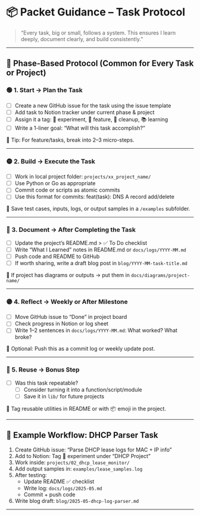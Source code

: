 # 📦 Packet Guidance – Task Protocol

> “Every task, big or small, follows a system. This ensures I learn deeply, document clearly, and build consistently.”

---

## 🧭 Phase-Based Protocol (Common for Every Task or Project)

### 🟢 1. Start → Plan the Task

- [ ] Create a new GitHub issue for the task using the issue template
- [ ] Add task to Notion tracker under current phase & project
- [ ] Assign it a tag: 🧪 experiment, 🧰 feature, 🧹 cleanup, 📚 learning
- [ ] Write a 1-liner goal: “What will this task accomplish?”

📍 Tip: For feature/tasks, break into 2–3 micro-steps.

---

### 🟡 2. Build → Execute the Task

- [ ] Work in local project folder: `projects/xx_project_name/`
- [ ] Use Python or Go as appropriate
- [ ] Commit code or scripts as atomic commits
- [ ] Use this format for commits: feat(task): DNS A record add/delete

📍 Save test cases, inputs, logs, or output samples in a `/examples` subfolder.

---

### 🔵 3. Document → After Completing the Task

- [ ] Update the project’s README.md > ✅ To Do checklist
- [ ] Write “What I Learned” notes in README.md or `docs/logs/YYYY-MM.md`
- [ ] Push code and README to GitHub
- [ ] If worth sharing, write a draft blog post in `blog/YYYY-MM-task-title.md`

📍 If project has diagrams or outputs → put them in `docs/diagrams/project-name/`

---

### 🟣 4. Reflect → Weekly or After Milestone

- [ ] Move GitHub issue to “Done” in project board
- [ ] Check progress in Notion or log sheet
- [ ] Write 1–2 sentences in `docs/logs/YYYY-MM.md`: What worked? What broke?

📍 Optional: Push this as a commit log or weekly update post.

---

### 🔁 5. Reuse → Bonus Step

- [ ] Was this task repeatable?
  - [ ] Consider turning it into a function/script/module
  - [ ] Save it in `lib/` for future projects

📍 Tag reusable utilities in README or with 📦 emoji in the project.

---

## 📘 Example Workflow: DHCP Parser Task

1. Create GitHub issue: “Parse DHCP lease logs for MAC + IP info”
2. Add to Notion: Tag 🧪 experiment under “DHCP Project”
3. Work inside: `projects/02_dhcp_lease_monitor/`
4. Add output samples in: `examples/lease_samples.log`
5. After testing:
   - Update README ✅ checklist
   - Write log: `docs/logs/2025-05.md`
   - Commit + push code
6. Write blog draft: `blog/2025-05-dhcp-log-parser.md`

---
